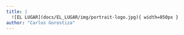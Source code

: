 ```yaml
---
title: |
  ![EL LUGAR](docs/EL_LUGAR/img/portrait-logo.jpg){ width=850px }
author: "Carlos Gorostiza"
---
```

